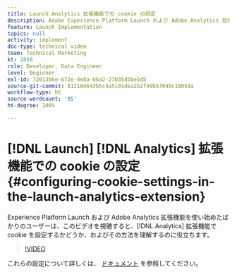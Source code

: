 ```yaml
---
title: Launch Analytics 拡張機能での cookie の設定
description: Adobe Experience Platform Launch および Adobe Analytics 拡張機能を使い始めたばかりのユーザーは、このビデオを視聴すると、Analytics 拡張機能で cookie を設定するかどうかとその方法を理解するのに役立ちます。
feature: Launch Implementation
topics: null
activity: implement
doc-type: technical video
team: Technical Marketing
kt: 2856
role: Developer, Data Engineer
level: Beginner
exl-id: 72013b6e-672e-4e8a-b6a2-27b35d5be5d5
source-git-commit: 812184643b5c4a5c01dea2b2f49b57049c1805da
workflow-type: ht
source-wordcount: '95'
ht-degree: 100%

---
```


# [!DNL Launch] [!DNL Analytics] 拡張機能での cookie の設定 {#configuring-cookie-settings-in-the-launch-analytics-extension}

Experience Platform Launch および Adobe Analytics 拡張機能を使い始めたばかりのユーザーは、このビデオを視聴すると、[!DNL Analytics] 拡張機能で cookie を設定するかどうか、およびその方法を理解するのに役立ちます。

>[!VIDEO](https://video.tv.adobe.com/v/27212/?quality=12&learn=on)

これらの設定について詳しくは、 [ドキュメント](https://docs.adobelaunch.com/extension-reference/web/adobe-analytics-extension#cookies) を参照してください。
